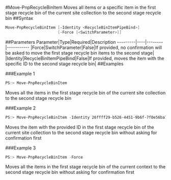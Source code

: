 #Move-PnpRecycleBinItem
Moves all items or a specific item in the first stage recycle bin of the current site collection to the second stage recycle bin
##Syntax
```powershell
Move-PnpRecycleBinItem [-Identity <RecycleBinItemPipeBind>]
                       [-Force [<SwitchParameter>]]
```


##Parameters
Parameter|Type|Required|Description
---------|----|--------|-----------
|Force|SwitchParameter|False|If provided, no confirmation will be asked to move the first stage recycle bin items to the second stage|
|Identity|RecycleBinItemPipeBind|False|If provided, moves the item with the specific ID to the second stage recycle bin|
##Examples

###Example 1
```powershell
PS:> Move-PnpRecycleBinItem
```
Moves all the items in the first stage recycle bin of the current site collection to the second stage recycle bin

###Example 2
```powershell
PS:> Move-PnpRecycleBinItem -Identity 26ffff29-b526-4451-9b6f-7f0e56ba7125
```
Moves the item with the provided ID in the first stage recycle bin of the current site collection to the second stage recycle bin without asking for confirmation first

###Example 3
```powershell
PS:> Move-PnpRecycleBinItem -Force
```
Moves all the items in the first stage recycle bin of the current context to the second stage recycle bin without asking for confirmation first
